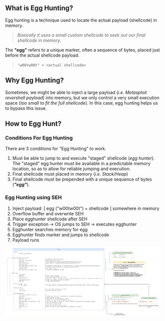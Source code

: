 ## What is Egg Hunting?
Egg hunting is a technique used to locate the actual payload (shellcode) in memory. 

> *Basically it uses a small custom shellcode to seek out our final shellcode in memory.*

The **"egg"** refers to a unique marker, often a sequence of bytes, placed just before the actual shellcode payload.

>```"w00tw00t" + <actual shellcode>```

## Why Egg Hunting?
Sometimes, we might be able to inject a large payload (*i.e. Metasploit revershell payload*) into memory, but we only control a very small execution space (*too small to fit the full shellcode*). In this case, egg hunting helps us to bypass this issue.

## How to Egg Hunt?
### Conditions For Egg Hunting
There are 3 conditions for "Egg Hunting" to work.  
1. Must be able to jump to and execute "staged" shellcode (*egg hunter*). The "staged" egg hunter must be available in a predictable memory location, so as to allow for reliable jumping and execution.
2. Final shellcode must placed in memory (*i.e. Stack/Heap*)
3. Final shellcode must be prepended with a unique sequence of bytes (**_"egg"_**).


### Egg Hunting using SEH

1. Inject payload: [ egg ("w00tw00t") + shellcode ] somewhere in memory
2. Overflow buffer and overwrite SEH
3. Place egghunter shellcode after SEH
4. Trigger exception → OS jumps to SEH → executes egghunter
5. Egghunter searches memory for egg
6. Egghunter finds marker and jumps to shellcode
7. Payload runs

![SEH Egghunter](images/SEH_Egghunter.png)